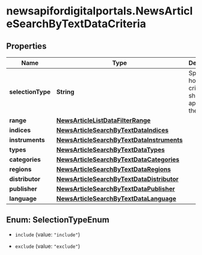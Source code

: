 # newsapifordigitalportals.NewsArticleSearchByTextDataCriteria

## Properties

Name | Type | Description | Notes
------------ | ------------- | ------------- | -------------
**selectionType** | **String** | Specify how the criteria should be applied to the search. | [optional] [default to &#39;include&#39;]
**range** | [**NewsArticleListDataFilterRange**](NewsArticleListDataFilterRange.md) |  | [optional] 
**indices** | [**NewsArticleSearchByTextDataIndices**](NewsArticleSearchByTextDataIndices.md) |  | [optional] 
**instruments** | [**NewsArticleSearchByTextDataInstruments**](NewsArticleSearchByTextDataInstruments.md) |  | [optional] 
**types** | [**NewsArticleSearchByTextDataTypes**](NewsArticleSearchByTextDataTypes.md) |  | [optional] 
**categories** | [**NewsArticleSearchByTextDataCategories**](NewsArticleSearchByTextDataCategories.md) |  | [optional] 
**regions** | [**NewsArticleSearchByTextDataRegions**](NewsArticleSearchByTextDataRegions.md) |  | [optional] 
**distributor** | [**NewsArticleSearchByTextDataDistributor**](NewsArticleSearchByTextDataDistributor.md) |  | [optional] 
**publisher** | [**NewsArticleSearchByTextDataPublisher**](NewsArticleSearchByTextDataPublisher.md) |  | [optional] 
**language** | [**NewsArticleSearchByTextDataLanguage**](NewsArticleSearchByTextDataLanguage.md) |  | [optional] 



## Enum: SelectionTypeEnum


* `include` (value: `"include"`)

* `exclude` (value: `"exclude"`)




